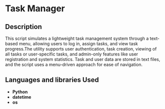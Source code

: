 <h1>Task Manager</h1>

<h2>Description</h2>
This script simulates a lightweight task management system through a text-based menu, allowing users to log in, assign tasks, and view task progress.The utility supports user authentication, task creation, viewing of all tasks or user-specific tasks, and admin-only features like user registration and system statistics. Task and user data are stored in text files, and the script uses a menu-driven approach for ease of navigation.
<br />


<h2>Languages and libraries Used</h2>

- <b>Python</b> 
- <b>datetime</b>
- <b>os</b>
